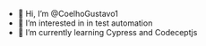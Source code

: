 - 👋 Hi, I’m @CoelhoGustavo1
- 👀 I’m interested in in test automation
- 🌱 I’m currently learning Cypress and Codeceptjs

